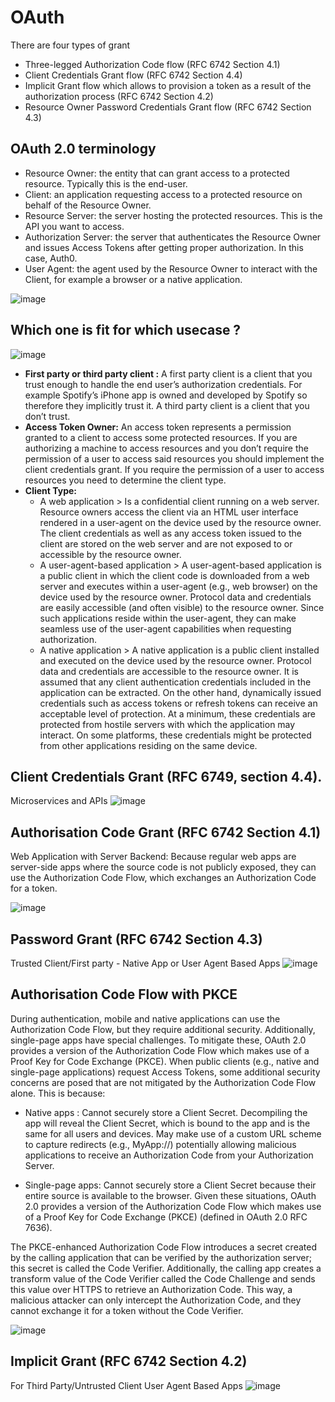 # OAuth 

There are four types of grant
* Three-legged Authorization Code flow (RFC 6742 Section 4.1)
* Client Credentials Grant flow (RFC 6742 Section 4.4)
* Implicit Grant flow which allows to provision a token as a result of the authorization process (RFC 6742 Section 4.2)
* Resource Owner Password Credentials Grant flow (RFC 6742 Section 4.3)

## OAuth 2.0 terminology
* Resource Owner: the entity that can grant access to a protected resource. Typically this is the end-user.
* Client: an application requesting access to a protected resource on behalf of the Resource Owner.
* Resource Server: the server hosting the protected resources. This is the API you want to access.
* Authorization Server: the server that authenticates the Resource Owner and issues Access Tokens after getting proper authorization. In this case, Auth0.
* User Agent: the agent used by the Resource Owner to interact with the Client, for example a browser or a native application.

![image](https://user-images.githubusercontent.com/23429265/166479084-4d936166-2beb-4c96-a129-842cff682139.png)

## Which one is fit for which usecase ?

![image](https://user-images.githubusercontent.com/23429265/166479314-8e64abb0-fa37-4beb-a892-d2f979a769b3.png)

* **First party or third party client :** A first party client is a client that you trust enough to handle the end user’s authorization credentials. For example Spotify’s iPhone app is owned and developed by Spotify so therefore they implicitly trust it. A third party client is a client that you don’t trust.
* **Access Token Owner:** An access token represents a permission granted to a client to access some protected resources. If you are authorizing a machine to access resources and you don’t require the permission of a user to access said resources you should implement the client credentials grant. If you require the permission of a user to access resources you need to determine the client type.
* **Client Type:** 
  * A web application > Is a confidential client running on a web server.  Resource owners access the client via an HTML user interface rendered in a user-agent on the device used by the resource owner.  The client credentials as well as any access token issued to the client are stored on the web server and are not exposed to or accessible by the resource owner.
  * A user-agent-based application > A user-agent-based application is a public client in which the client code is downloaded from a web server and executes within a user-agent (e.g., web browser) on the device used by the resource       owner.  Protocol data and credentials are easily accessible (and often visible) to the resource owner.  Since such applications reside within the user-agent, they can make seamless use of the       user-agent capabilities when requesting authorization.
  * A native application > A native application is a public client installed and executed on the device used by the resource owner.  Protocol data and credentials are accessible to the resource owner.  It is assumed that any client authentication credentials included in the application can be extracted.  On the other hand, dynamically issued credentials such as access tokens or refresh tokens can receive an acceptable level of protection.  At a minimum, these credentials are protected from hostile servers with which the application may interact.  On some platforms, these credentials might be protected from other applications residing on the same device.

## Client Credentials Grant (RFC 6749, section 4.4).
 Microservices and APIs
 ![image](https://user-images.githubusercontent.com/23429265/166450799-332e1f4a-f0b5-4f0c-86a6-5aba4005e8c3.png)

## Authorisation Code Grant (RFC 6742 Section 4.1)
 Web Application with Server Backend: Because regular web apps are server-side apps where the source code is not publicly exposed, they can use the Authorization Code Flow, which exchanges an Authorization Code for a token.

 ![image](https://user-images.githubusercontent.com/23429265/166450892-cecccd43-cba8-42c8-b28d-0fbb512613cc.png)

## Password Grant (RFC 6742 Section 4.3)

Trusted Client/First party - Native App or User Agent Based Apps
![image](https://user-images.githubusercontent.com/23429265/166454396-32296cbf-38ad-42c7-90c3-8384a7c48012.png)

## Authorisation Code Flow with PKCE
 During authentication, mobile and native applications can use the Authorization Code Flow, but they require additional security. Additionally, single-page apps have special challenges. To mitigate these, OAuth 2.0 provides a version of the Authorization Code Flow which makes use of a Proof Key for Code Exchange (PKCE).
When public clients (e.g., native and single-page applications) request Access Tokens, some additional security concerns are posed that are not mitigated by the Authorization Code Flow alone. This is because:

* Native apps : Cannot securely store a Client Secret. Decompiling the app will reveal the Client Secret, which is bound to the app and is the same for all users and devices. May make use of a custom URL scheme to capture redirects (e.g., MyApp://) potentially allowing malicious applications to receive an Authorization Code from your Authorization Server.

* Single-page apps: Cannot securely store a Client Secret because their entire source is available to the browser.
Given these situations, OAuth 2.0 provides a version of the Authorization Code Flow which makes use of a Proof Key for Code Exchange (PKCE) (defined in OAuth 2.0 RFC 7636).

The PKCE-enhanced Authorization Code Flow introduces a secret created by the calling application that can be verified by the authorization server; this secret is called the Code Verifier. Additionally, the calling app creates a transform value of the Code Verifier called the Code Challenge and sends this value over HTTPS to retrieve an Authorization Code. This way, a malicious attacker can only intercept the Authorization Code, and they cannot exchange it for a token without the Code Verifier.

![image](https://user-images.githubusercontent.com/23429265/166483893-1e0d3fd5-9f7b-410a-b4f5-d765fd9fbef9.png)

 
## Implicit Grant (RFC 6742 Section 4.2)
 For Third Party/Untrusted Client User Agent Based Apps
 ![image](https://user-images.githubusercontent.com/23429265/166450929-b5a8a93d-f40b-4eda-ba51-be2a92c5a41f.png)


